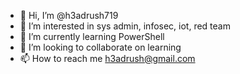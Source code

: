 - 👋 Hi, I’m @h3adrush719
- 👀 I’m interested in sys admin, infosec, iot, red team
- 🌱 I’m currently learning PowerShell
- 💞️ I’m looking to collaborate on learning
- 📫 How to reach me h3adrush@gmail.com

<!---
h3adrush719/h3adrush719 is a ✨ special ✨ repository because its `README.md` (this file) appears on your GitHub profile.
You can click the Preview link to take a look at your changes.
--->
